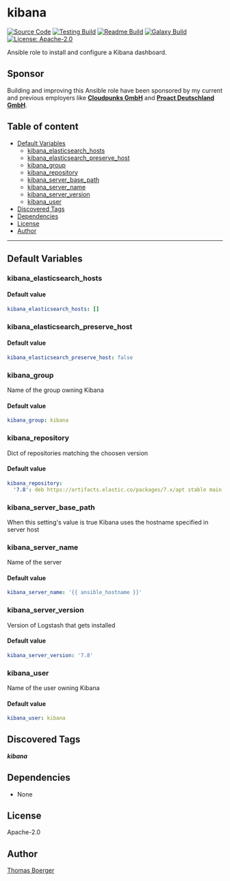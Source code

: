 # kibana

[![Source Code](https://img.shields.io/badge/github-source%20code-blue?logo=github&logoColor=white)](https://github.com/rolehippie/kibana) [![Testing Build](https://github.com/rolehippie/kibana/workflows/testing/badge.svg)](https://github.com/rolehippie/kibana/actions?query=workflow%3Atesting) [![Readme Build](https://github.com/rolehippie/kibana/workflows/readme/badge.svg)](https://github.com/rolehippie/kibana/actions?query=workflow%3Areadme) [![Galaxy Build](https://github.com/rolehippie/kibana/workflows/galaxy/badge.svg)](https://github.com/rolehippie/kibana/actions?query=workflow%3Agalaxy) [![License: Apache-2.0](https://img.shields.io/github/license/rolehippie/kibana)](https://github.com/rolehippie/kibana/blob/master/LICENSE)

Ansible role to install and configure a Kibana dashboard.

## Sponsor

Building and improving this Ansible role have been sponsored by my current and previous employers like **[Cloudpunks GmbH](https://cloudpunks.de)** and **[Proact Deutschland GmbH](https://www.proact.eu)**.

## Table of content

- [Default Variables](#default-variables)
  - [kibana_elasticsearch_hosts](#kibana_elasticsearch_hosts)
  - [kibana_elasticsearch_preserve_host](#kibana_elasticsearch_preserve_host)
  - [kibana_group](#kibana_group)
  - [kibana_repository](#kibana_repository)
  - [kibana_server_base_path](#kibana_server_base_path)
  - [kibana_server_name](#kibana_server_name)
  - [kibana_server_version](#kibana_server_version)
  - [kibana_user](#kibana_user)
- [Discovered Tags](#discovered-tags)
- [Dependencies](#dependencies)
- [License](#license)
- [Author](#author)

---

## Default Variables

### kibana_elasticsearch_hosts

#### Default value

```YAML
kibana_elasticsearch_hosts: []
```

### kibana_elasticsearch_preserve_host

#### Default value

```YAML
kibana_elasticsearch_preserve_host: false
```

### kibana_group

Name of the group owning Kibana

#### Default value

```YAML
kibana_group: kibana
```

### kibana_repository

Dict of repositories matching the choosen version

#### Default value

```YAML
kibana_repository:
  '7.8': deb https://artifacts.elastic.co/packages/7.x/apt stable main
```

### kibana_server_base_path

When this setting's value is true Kibana uses the hostname specified in server host

### kibana_server_name

Name of the server

#### Default value

```YAML
kibana_server_name: '{{ ansible_hostname }}'
```

### kibana_server_version

Version of Logstash that gets installed

#### Default value

```YAML
kibana_server_version: '7.8'
```

### kibana_user

Name of the user owning Kibana

#### Default value

```YAML
kibana_user: kibana
```

## Discovered Tags

**_kibana_**


## Dependencies

- None

## License

Apache-2.0

## Author

[Thomas Boerger](https://github.com/tboerger)
